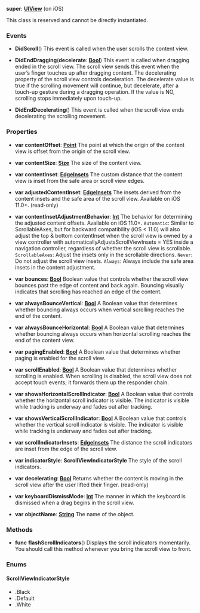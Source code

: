 **super**: **[UIView](UIView.md)** (on iOS)

This class is reserved and cannot be directly instantiated.



### Events

* **DidScroll**()
This event is called when the user scrolls the content view.

* **DidEndDragging**(**decelerate**: **[Bool](../gravity/bool.md)**)
This event is called when dragging ended in the scroll view. The scroll view sends this event when the user’s finger touches up after dragging content. The decelerating property of the scroll view controls deceleration. The decelerate value is true if the scrolling movement will continue, but decelerate, after a touch-up gesture during a dragging operation. If the value is NO, scrolling stops immediately upon touch-up.

* **DidEndDecelerating**()
This event is called when the scroll view ends decelerating the scrolling movement.



### Properties

* **var** **contentOffset**: **[Point](Point.md)**
The point at which the origin of the content view is offset from the origin of the scroll view.

* **var** **contentSize**: **[Size](Size.md)**
The size of the content view.

* **var** **contentInset**: **[EdgeInsets](EdgeInsets.md)**
The custom distance that the content view is inset from the safe area or scroll view edges.

* **var** **adjustedContentInset**: **[EdgeInsets](EdgeInsets.md)**
The insets derived from the content insets and the safe area of the scroll view. Available on iOS 11.0+. \(read-only\)

* **var** **contentInsetAdjustmentBehavior**: **[Int](../gravity/int.md)**
The behavior for determining the adjusted content offsets. Available on iOS 11.0+. <code>Automatic</code>: Similar to ScrollableAxes, but for backward compatibility (iOS < 11.0) will also adjust the top & bottom contentInset when the scroll view is owned by a view controller with automaticallyAdjustsScrollViewInsets = YES inside a navigation controller, regardless of whether the scroll view is scrollable. <code>ScrollableAxes</code>: Adjust the insets only in the scrollable directions. <code>Never</code>: Do not adjust the scroll view insets. <code>Always</code>: Always include the safe area insets in the content adjustment.

* **var** **bounces**: **[Bool](../gravity/bool.md)**
Boolean value that controls whether the scroll view bounces past the edge of content and back again. Bouncing visually indicates that scrolling has reached an edge of the content.

* **var** **alwaysBounceVertical**: **[Bool](../gravity/bool.md)**
A Boolean value that determines whether bouncing always occurs when vertical scrolling reaches the end of the content.

* **var** **alwaysBounceHorizontal**: **[Bool](../gravity/bool.md)**
A Boolean value that determines whether bouncing always occurs when horizontal scrolling reaches the end of the content view.

* **var** **pagingEnabled**: **[Bool](../gravity/bool.md)**
A Boolean value that determines whether paging is enabled for the scroll view.

* **var** **scrollEnabled**: **[Bool](../gravity/bool.md)**
A Boolean value that determines whether scrolling is enabled. When scrolling is disabled, the scroll view does not accept touch events; it forwards them up the responder chain.

* **var** **showsHorizontalScrollIndicator**: **[Bool](../gravity/bool.md)**
A Boolean value that controls whether the horizontal scroll indicator is visible. The indicator is visible while tracking is underway and fades out after tracking.

* **var** **showsVerticalScrollIndicator**: **[Bool](../gravity/bool.md)**
A Boolean value that controls whether the vertical scroll indicator is visible. The indicator is visible while tracking is underway and fades out after tracking.

* **var** **scrollIndicatorInsets**: **[EdgeInsets](EdgeInsets.md)**
The distance the scroll indicators are inset from the edge of the scroll view.

* **var** **indicatorStyle**: **ScrollViewIndicatorStyle**
The style of the scroll indicators.

* **var** **decelerating**: **[Bool](../gravity/bool.md)**
Returns whether the content is moving in the scroll view after the user lifted their finger. \(read-only\)

* **var** **keyboardDismissMode**: **[Int](../gravity/int.md)**
The manner in which the keyboard is dismissed when a drag begins in the scroll view.

* **var** **objectName**: **[String](../gravity/string.md)**
The name of the object.



### Methods

* **func** **flashScrollIndicators**()
Displays the scroll indicators momentarily. You should call this method whenever you bring the scroll view to front.





### Enums

<div id="_enum_ScrollViewIndicatorStyle"></div>

#### ScrollViewIndicatorStyle
 * .Black
 * .Default
 * .White




